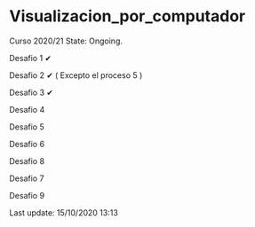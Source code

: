 # Visualizacion_por_computador
Curso 2020/21
 State: Ongoing.


  Desafio 1 ✔
  
  Desafio 2 ✔ ( Excepto el proceso 5 )
  
  Desafio 3 ✔ 
  
  Desafio 4
  
  Desafio 5
  
  Desafio 6
  
  Desafio 8
  
  Desafio 7
  
  Desafio 9
  

  Last update: 	15/10/2020 13:13
